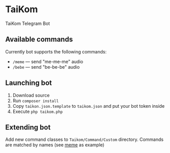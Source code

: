 # TaiKom
TaiKom Telegram Bot

## Available commands
Currently bot supports the following commands:
* `/meme` — send "me-me-me" audio
* `/bebe` — send "be-be-be" audio

## Launching bot
1. Download source
2. Run `composer install`
3. Copy `taikon.json.template` to `taikom.json` and put your bot token inside
4. Execute `php taikom.php`

## Extending bot

Add new command classes to `Taikom/Command/Custom` directory. Commands are matched by names (see [meme](https://github.com/dankocherga/taikom/blob/master/Taikom/Command/Custom/Meme.php) as example)
